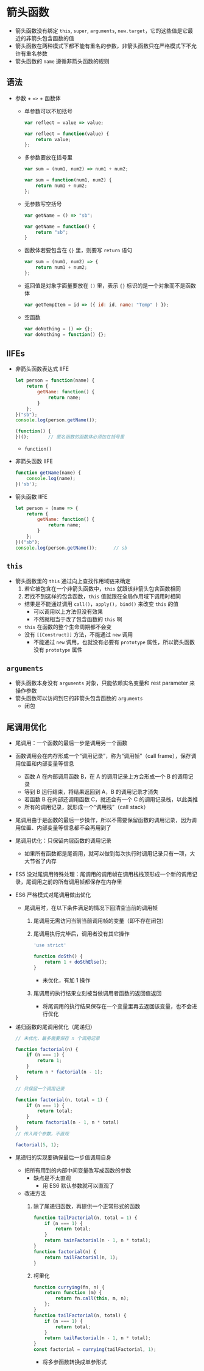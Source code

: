 # 箭头函数
- 箭头函数没有绑定 `this`, `super`, `arguments`, `new.target`，它的这些值是它最近的非箭头包含函数的值
- 箭头函数在两种模式下都不能有重名的参数，非箭头函数只在严格模式下不允许有重名参数
- 箭头函数的 `name` 遵循非箭头函数的规则
## 语法
- 参数 + `=>` + 函数体
    - 单参数可以不加括号

        ```javascript
        var reflect = value => value;

        var reflect = function(value) {
            return value;
        };
        ```

    - 多参数要放在括号里

        ```javascript
        var sum = (num1, num2) => num1 + num2;

        var sum = function(num1, num2) {
            return num1 + num2;
        };
        ```

    - 无参数写空括号

        ```javascript
        var getName = () => "sb";

        var getName = function() {
            return "sb";
        }
        ```

    - 函数体若要包含在 `{}` 里，则要写 `return` 语句

        ```javascript
        var sum = (num1, num2) => {
            return num1 + num2;
        };
        ```

    - 返回值是对象字面量要放在 `()` 里，表示 `{}` 标识的是一个对象而不是函数体

        ```javascript
        var getTempItem = id => ({ id: id, name: "Temp" ) });
        ```

    - 空函数

        ```javascript
        var doNothing = () => {};
        var doNothing = function() {};
        ```

## IIFEs
- 非箭头函数表达式 IIFE

    ```javascript
    let person = function(name) {
        return {
            getName: function() {
                return name;
            }
        };
    }("sb");
    console.log(person.getName());

    (function() {
    })();       // 匿名函数的函数体必须包在括号里
    ```

    - `function()`
- 非箭头函数 IIFE

    ```javascript
    function getName(name) {
        console.log(name);
    }('sb');
    ```

- 箭头函数 IIFE

    ```javascript
    let person = (name => {
        return {
            getName: function() {
                return name;
            }
        };
    })("sb");
    console.log(person.getName());      // sb
    ```

## `this`
- 箭头函数里的 `this` 通过向上查找作用域链来确定
    1. 若它被包含在一个非箭头函数中，`this` 就跟该非箭头包含函数相同
    2. 若找不到这样的包含函数，`this` 值就跟在全局作用域下调用时相同
    - 结果是不能通过调用 `call()`，`apply()`，`bind()` 来改变 `this` 的值
        - 可以调用以上方法但没有效果
        - 不然就相当于改了包含函数的 `this` 啊
    - `this` 在函数的整个生命周期都不会变
    - 没有 `[[Construct]]` 方法，不能通过 `new` 调用
        - 不能通过 `new` 调用，也就没有必要有 `prototype` 属性，所以箭头函数没有 `prototype` 属性
## `arguments`
- 箭头函数本身没有 `arguments` 对象，只能依赖实名变量和 rest parameter 来操作参数
- 箭头函数可以访问到它的非箭头包含函数的 `arguments`
    - 闭包
## 尾调用优化
- 尾调用：一个函数的最后一步是调用另一个函数
- 函数调用会在内存形成一个“调用记录”，称为“调用帧”（call frame），保存调用位置和内部变量等信息
    - 函数 A 在内部调用函数 B，在 A 的调用记录上方会形成一个 B 的调用记录
    - 等到 B 运行结束，将结果返回到 A，B 的调用记录才消失
    - 若函数 B 在内部还调用函数 C，就还会有一个 C 的调用记录栈，以此类推
    - 所有的调用记录，就形成一个“调用栈”（call stack）
- 尾调用由于是函数的最后一步操作，所以不需要保留函数的调用记录，因为调用位置、内部变量等信息都不会再用到了
- 尾调用优化：只保留内层函数的调用记录
    - 如果所有函数都是尾调用，就可以做到每次执行时调用记录只有一项，大大节省了内存
- ES5 没对尾调用特殊处理：尾调用的调用帧在调用栈栈顶形成一个新的调用记录，尾调用之前的所有调用帧都保存在内存里
- ES6 严格模式对尾调用做出优化
    - 尾调用时，在以下条件满足的情况下回清空当前的调用帧
        1. 尾调用无需访问当前当前调用帧的变量（即不存在闭包）
        2. 尾调用执行完毕后，调用者没有其它操作

            ```js
            'use strict'

            function doSth() {
                return 1 + doSthElse();
            }
            ```

            - 未优化，有加 1 操作

        3. 尾调用的执行结果立刻被当做调用者函数的返回值返回
            - 将尾调用的执行结果保存在一个变量里再去返回该变量，也不会进行优化
- 递归函数的尾调用优化（尾递归）

    ```js
    // 未优化，最多需要保存 n 个调用记录

    function factorial(n) {
        if (n === 1) {
            return 1;
        }
        return n * factorial(n - 1);
    }

    // 只保留一个调用记录

    function factorial(n, total = 1) {
        if (n === 1) {
            return total;
        }
        return factorial(n - 1, n * total)
    }
    // 传入两个参数，不直观

    factorial(5, 1);
    ```

- 尾递归的实现要确保最后一步值调用自身
    - 把所有用到的内部中间变量改写成函数的参数
        - 缺点是不太直观
            - 用 ES6 默认参数就可以直观了
    - 改进方法
        1. 除了尾递归函数，再提供一个正常形式的函数

            ```js
            function tailFactorial(n, total = 1) {
                if (n === 1) {
                    return total;
                }
                return tainFactorial(n - 1, n * total);
            }
            function factorial(n) {
                return tailFactorial(n, 1);
            }
            ```

        2. 柯里化

            ```js
            function currying(fn, n) {
                return function (m) {
                    return fn.call(this, m, n);
                };
            }
            function tailFactorial(n, total) {
                if (n === 1) {
                    return total;
                }
                return tailFactorial(n - 1, n * total);
            }
            const factorial = currying(tailFactorial, 1);
            ```

            - 将多参函数转换成单参形式